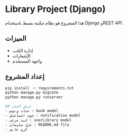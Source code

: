 # Library Project (Django)

هذا المشروع هو نظام مكتبة بسيط باستخدام Django وREST API.

## الميزات
- إدارة الكتب
- الإشعارات
- واجهة المستخدم

## إعداد المشروع

```bash
pip install -r requirements.txt
python manage.py migrate
python manage.py runserver

## فريق العمل
- عتاب ونوس : book model
- جوى اسماعيل : notification model
- ليث مرعي : userLibrary model
- غزل سليمان : README.md file
- كرم غانم
